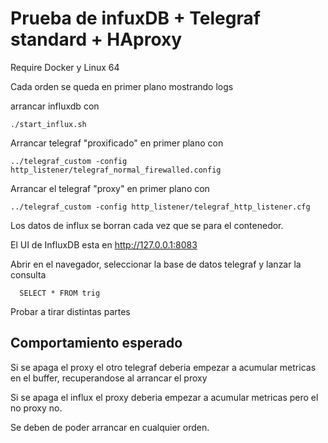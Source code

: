 # Prueba de infuxDB + Telegraf standard + HAproxy

Require Docker y Linux 64

Cada orden se queda en primer plano mostrando logs

arrancar influxdb con

```
./start_influx.sh
```

Arrancar telegraf "proxificado" en primer plano con

```
../telegraf_custom -config http_listener/telegraf_normal_firewalled.config
```

Arrancar el telegraf "proxy" en primer plano con

```
../telegraf_custom -config http_listener/telegraf_http_listener.cfg
```

Los datos de influx se borran cada vez que se para el contenedor.

El UI de InfluxDB esta en http://127.0.0.1:8083

Abrir en el navegador, seleccionar la base de datos telegraf y lanzar la
consulta

```
  SELECT * FROM trig
```

Probar a tirar distintas partes

## Comportamiento esperado

Si se apaga el proxy el otro telegraf deberia empezar a acumular metricas en el
buffer, recuperandose al arrancar el proxy

Si se apaga el influx el proxy deberia empezar a acumular metricas pero el no
proxy no.

Se deben de poder arrancar en cualquier orden.
